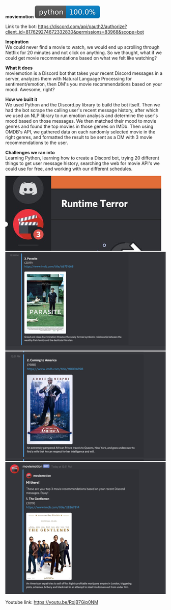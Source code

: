**moviemotion**
<img src="images/moviemotion.svg">

Link to the bot:
https://discord.com/api/oauth2/authorize?client_id=817629274672332830&permissions=83968&scope=bot

**Inspiration**\
We could never find a movie to watch, we would end up scrolling through Netflix for 20 minutes and not click on anything. So we thought, what if we could get movie recommendations based on what we felt like watching?

**What it does**\
moviemotion is a Discord bot that takes your recent Discord messages in a server, analyzes them with Natural Language Processing for sentiment/emotion, then DM's you movie recommendations based on your mood. Awesome, right?

**How we built it**\
We used Python and the Discord.py library to build the bot itself. Then we had the bot scrape the calling user's recent message history, after which we used an NLP library to run emotion analysis and determine the user's mood based on those messages. We then matched their mood to movie genres and found the top movies in those genres on IMDb. Then using OMDB's API, we gathered data on each randomly selected movie in the right genres, and formatted the result to be sent as a DM with 3 movie recommendations to the user.

**Challenges we ran into**\
Learning Python, learning how to create a Discord bot, trying 20 different things to get user message history, searching the web for movie API's we could use for free, and working with our different schedules.

<img src="images/movieMotion0.jpg">
<img src="images/movieMotion1.jpg">
<img src="images/movieMotion2.jpg">
<img src="images/movieMotion3.jpg">



Youtube link: 
https://youtu.be/RojB7Gip0NM 




